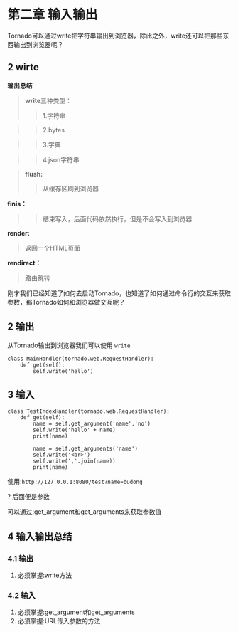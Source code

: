 # 第二章 输入输出
Tornado可以通过write把字符串输出到浏览器，除此之外，write还可以把那些东西输出到浏览器呢？

## 2 wirte
**输出总结**
>**write**三种类型：
>>1.字符串

>>2.bytes

>>3.字典

>>4.json字符串

>**flush:**
>>从缓存区刷到浏览器

**finis：**
>>结束写入，后面代码依然执行，但是不会写入到浏览器

**render:**
>返回一个HTML页面

**rendirect：**
>路由跳转

刚才我们已经知道了如何去启动Tornado，也知道了如何通过命令行的交互来获取参数，那Tornado如何和浏览器做交互呢？

## 2 输出
从Tornado输出到浏览器我们可以使用 `write`

```
class MainHandler(tornado.web.RequestHandler):
    def get(self):
        self.write('hello')
```

## 3 输入

```
class TestIndexHandler(tornado.web.RequestHandler):
    def get(self):
        name = self.get_argument('name','no')
        self.write('hello' + name)
        print(name)

        name = self.get_arguments('name')
        self.write('<br>')
        self.write(','.join(name))
        print(name)

```


使用:`http://127.0.0.1:8080/test?name=budong`

? 后面便是参数

可以通过:get_argument和get_arguments来获取参数值

## 4 输入输出总结
### 4.1 输出
1. 必须掌握:write方法

### 4.2 输入
1. 必须掌握:get_argument和get_arguments
2. 必须掌握:URL传入参数的方法